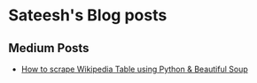 # Sateesh's Blog posts

## Medium Posts
* [How to scrape Wikipedia Table using Python & Beautiful Soup](https://medium.com/@sateesh.gmc/how-to-scrape-wikipedia-table-using-python-beautiful-soup-cd0d8ee1a319)

